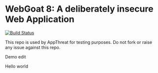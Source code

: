 # WebGoat 8: A deliberately insecure Web Application

[![Build Status](https://dev.azure.com/appthreat/aio/_apis/build/status/AppThreat.WebGoat?branchName=develop)](https://dev.azure.com/appthreat/aio/_build/latest?definitionId=3&branchName=develop)

This repo is used by AppThreat for testing purposes. Do not fork or raise any issue against this repo.

Demo edit

Hello world

